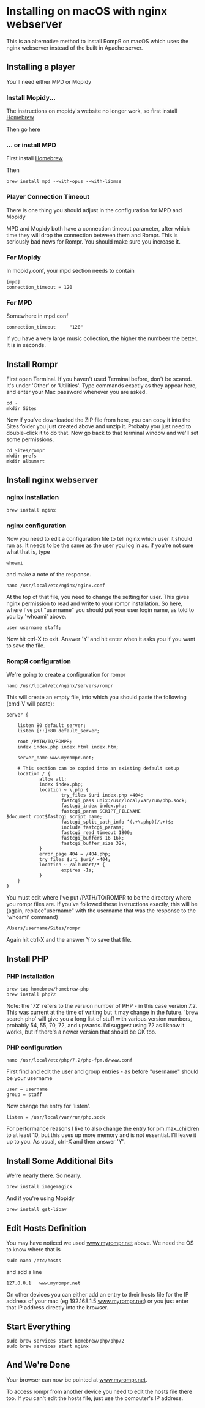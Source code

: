 # Installing on macOS with nginx webserver

This is an alternative method to install RompЯ on macOS which uses the nginx webserver instead of the built in Apache server.

## Installing a player

You'll need either MPD or Mopidy

### Install Mopidy...

The instructions on mopidy's website no longer work, so first install [Homebrew](https://brew.sh/)

Then go [here](https://discourse.mopidy.com/t/cant-run-mopidy-on-fresh-brew-install-getting-python-framework-error/2343/2)

### ... or install MPD

First install [Homebrew](https://brew.sh/)

Then

    brew install mpd --with-opus --with-libmss

### Player Connection Timeout
    
There is one thing you should adjust in the configuration for MPD and Mopidy
    
MPD and Mopidy both have a connection timeout parameter, after which time they will drop the connection between them and Rompr. This is seriously bad news for Rompr. You should make sure you increase it.
    
### For Mopidy
    
In mopidy.conf, your mpd section needs to contain
    
    [mpd]
    connection_timeout = 120
        
### For MPD
    
Somewhere in mpd.conf
    
    connection_timeout     "120"
    
    
If you have a very large music collection, the higher the numbeer the better. It is in seconds.

## Install Rompr

First open Terminal. If you haven't used Terminal before, don't be scared. It's under 'Other' or 'Utilities'. Type commands exactly as they appear here, and enter your Mac password whenever you are asked.

    cd ~
    mkdir Sites

Now if you've downloaded the ZIP file from here, you can copy it into the Sites folder you just created above and unzip it. Probaby you just need to double-click it to do that.
Now go back to that terminal window and we'll set some permissions.

    cd Sites/rompr
    mkdir prefs
    mkdir albumart

## Install nginx webserver

### nginx installation

    brew install nginx

### nginx configuration

Now you need to edit a configuration file to tell nginx which user it should run as. It needs to be the same as the user you log in as. if you're not sure what that is, type

    whoami

and make a note of the response.

    nano /usr/local/etc/nginx/nginx.conf

At the top of that file, you need to change the setting for user. This gives nginx permission to read and write to your rompr installation. So here, where I've put "username" you should put your user login name, as told to you by 'whoami' above.

    user username staff;

Now hit ctrl-X to exit. Answer 'Y' and hit enter when it asks you if you want to save the file.

### RompЯ configuration

We're going to create a configuration for rompr

    nano /usr/local/etc/nginx/servers/rompr

This will create an empty file, into which you should paste the following (cmd-V will paste):

    server {

        listen 80 default_server;
        listen [::]:80 default_server;

        root /PATH/TO/ROMPR;
        index index.php index.html index.htm;

        server_name www.myrompr.net;

        # This section can be copied into an existing default setup
        location / {
                allow all;
                index index.php;
                location ~ \.php {
                        try_files $uri index.php =404;
                        fastcgi_pass unix:/usr/local/var/run/php.sock;
                        fastcgi_index index.php;
                        fastcgi_param SCRIPT_FILENAME $document_root$fastcgi_script_name;
                        fastcgi_split_path_info ^(.+\.php)(/.+)$;
                        include fastcgi_params;
                        fastcgi_read_timeout 1800;
                        fastcgi_buffers 16 16k;
                        fastcgi_buffer_size 32k;
                }
                error_page 404 = /404.php;
                try_files $uri $uri/ =404;
                location ~ /albumart/* {
                        expires -1s;
                }
        }
    }

You must edit where I've put /PATH/TO/ROMPR to be the directory where you rompr files are. If you've followed these instructions exactly, this will be (again, replace"username" with the username that was the response to the 'whoami' command)

    /Users/username/Sites/rompr

Again hit ctrl-X and the answer Y to save that file.

## Install PHP

### PHP installation

    brew tap homebrew/homebrew-php
    brew install php72

Note: the '72' refers to the version number of PHP - in this case version 7.2. This was current at the time of writing but it may change in the future. 'brew search php' will give you a long list of stuff with various version numbers, probably 54, 55, 70, 72, and upwards. I'd suggest using 72 as I know it works, but if there's a newer version that should be OK too.

### PHP configuration

    nano /usr/local/etc/php/7.2/php-fpm.d/www.conf

First find and edit the user and group entries - as before "username" should be your username

    user = username
    group = staff

Now change the entry for 'listen'.

    listen = /usr/local/var/run/php.sock

For performance reasons I like to also change the entry for pm.max_children to at least 10, but this uses up more memory and is not essential. I'll leave it up to you.
As usual, ctrl-X and then answer 'Y'.

## Install Some Additional Bits

We're nearly there. So nearly.

    brew install imagemagick

And if you're using Mopidy

    brew install gst-libav

## Edit Hosts Definition

You may have noticed we used www.myrompr.net above. We need the OS to know where that is

    sudo nano /etc/hosts

and add a line

    127.0.0.1   www.myrompr.net

On other devices you can either add an entry to their hosts file for the IP address of your mac (eg 192.168.1.5 www.myrompr.net) or you just enter that IP address directly into the browser.

## Start Everything

    sudo brew services start homebrew/php/php72
    sudo brew services start nginx

## And We're Done

Your browser can now be pointed at www.myrompr.net.

To access rompr from another device you need to edit the hosts file there too. If you can't edit the hosts file, just use the computer's IP address.
